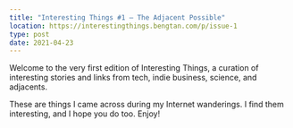 ```yaml
---
title: "Interesting Things #1 — The Adjacent Possible"
location: https://interestingthings.bengtan.com/p/issue-1
type: post
date: 2021-04-23
---
```


Welcome to the very first edition of Interesting Things, a curation of interesting stories and links from tech, indie business, science, and adjacents.

These are things I came across during my Internet wanderings. I find them interesting, and I hope you do too. Enjoy!

